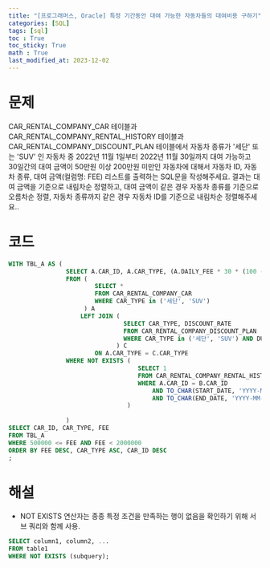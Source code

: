 ```yaml
---
title: "[프로그래머스, Oracle] 특정 기간동안 대여 가능한 자동차들의 대여비용 구하기"
categories: [SQL]
tags: [sql]
toc : True
toc_sticky: True
math : True
last_modified_at: 2023-12-02
---
```


# 문제
CAR_RENTAL_COMPANY_CAR 테이블과 CAR_RENTAL_COMPANY_RENTAL_HISTORY 테이블과 CAR_RENTAL_COMPANY_DISCOUNT_PLAN 테이블에서 자동차 종류가 '세단' 또는 'SUV' 인 자동차 중 2022년 11월 1일부터 2022년 11월 30일까지 대여 가능하고 30일간의 대여 금액이 50만원 이상 200만원 미만인 자동차에 대해서 자동차 ID, 자동차 종류, 대여 금액(컬럼명: FEE) 리스트를 출력하는 SQL문을 작성해주세요. 결과는 대여 금액을 기준으로 내림차순 정렬하고, 대여 금액이 같은 경우 자동차 종류를 기준으로 오름차순 정렬, 자동차 종류까지 같은 경우 자동차 ID를 기준으로 내림차순 정렬해주세요..

# 코드
```sql
WITH TBL_A AS (
                SELECT A.CAR_ID, A.CAR_TYPE, (A.DAILY_FEE * 30 * (100 - C.DISCOUNT_RATE) / 100) AS FEE
                FROM (
                        SELECT * 
                        FROM CAR_RENTAL_COMPANY_CAR 
                        WHERE CAR_TYPE in ('세단', 'SUV')
                     ) A
                    LEFT JOIN (
                                SELECT CAR_TYPE, DISCOUNT_RATE 
                                FROM CAR_RENTAL_COMPANY_DISCOUNT_PLAN 
                                WHERE CAR_TYPE in ('세단', 'SUV') AND DURATION_TYPE = '30일 이상'
                              ) C
                        ON A.CAR_TYPE = C.CAR_TYPE
                WHERE NOT EXISTS (
                                    SELECT 1
                                    FROM CAR_RENTAL_COMPANY_RENTAL_HISTORY B
                                    WHERE A.CAR_ID = B.CAR_ID
                                        AND TO_CHAR(START_DATE, 'YYYY-MM-DD') <= '2022-11-30' 
                                        AND TO_CHAR(END_DATE, 'YYYY-MM-DD') >= '2022-11-01'
                                 )
                    
                )
SELECT CAR_ID, CAR_TYPE, FEE
FROM TBL_A
WHERE 500000 <= FEE AND FEE < 2000000
ORDER BY FEE DESC, CAR_TYPE ASC, CAR_ID DESC
;
```

# 해설
- NOT EXISTS 연산자는 종종 특정 조건을 만족하는 행이 없음을 확인하기 위해 서브 쿼리와 함께 사용. 
```sql
SELECT column1, column2, ...
FROM table1
WHERE NOT EXISTS (subquery);
```